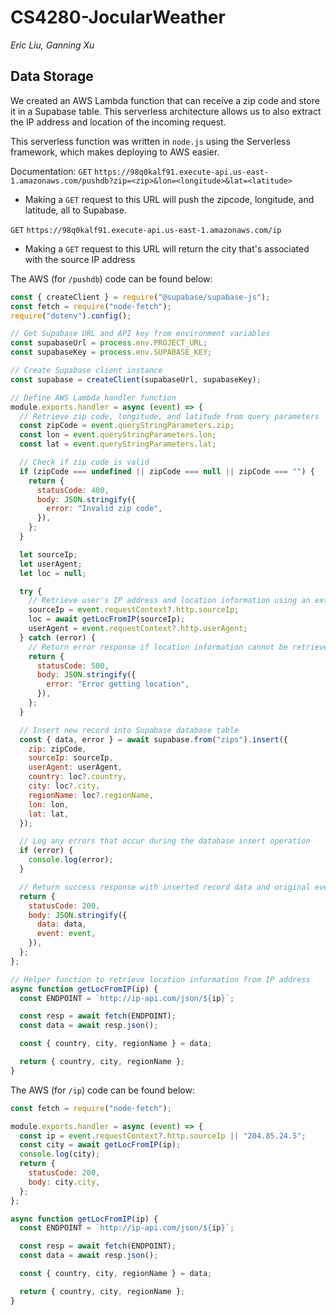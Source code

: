 # CS4280-JocularWeather

_Eric Liu, Ganning Xu_

## Data Storage

We created an AWS Lambda function that can receive a zip code and store it in a Supabase table. This serverless architecture allows us to also extract the IP address and location of the incoming request.

This serverless function was written in `node.js` using the Serverless framework, which makes deploying to AWS easier.

Documentation:
`GET` `https://98q0kalf91.execute-api.us-east-1.amazonaws.com/pushdb?zip=<zip>&lon=<longitude>&lat=<latitude>`

- Making a `GET` request to this URL will push the zipcode, longitude, and latitude, all to Supabase.

`GET` `https://98q0kalf91.execute-api.us-east-1.amazonaws.com/ip`

- Making a `GET` request to this URL will return the city that's associated with the source IP address

The AWS (for `/pushdb`) code can be found below:

```js
const { createClient } = require("@supabase/supabase-js");
const fetch = require("node-fetch");
require("dotenv").config();

// Get Supabase URL and API key from environment variables
const supabaseUrl = process.env.PROJECT_URL;
const supabaseKey = process.env.SUPABASE_KEY;

// Create Supabase client instance
const supabase = createClient(supabaseUrl, supabaseKey);

// Define AWS Lambda handler function
module.exports.handler = async (event) => {
  // Retrieve zip code, longitude, and latitude from query parameters
  const zipCode = event.queryStringParameters.zip;
  const lon = event.queryStringParameters.lon;
  const lat = event.queryStringParameters.lat;

  // Check if zip code is valid
  if (zipCode === undefined || zipCode === null || zipCode === "") {
    return {
      statusCode: 400,
      body: JSON.stringify({
        error: "Invalid zip code",
      }),
    };
  }

  let sourceIp;
  let userAgent;
  let loc = null;

  try {
    // Retrieve user's IP address and location information using an external API
    sourceIp = event.requestContext?.http.sourceIp;
    loc = await getLocFromIP(sourceIp);
    userAgent = event.requestContext?.http.userAgent;
  } catch (error) {
    // Return error response if location information cannot be retrieved
    return {
      statusCode: 500,
      body: JSON.stringify({
        error: "Error getting location",
      }),
    };
  }

  // Insert new record into Supabase database table
  const { data, error } = await supabase.from("zips").insert({
    zip: zipCode,
    sourceIp: sourceIp,
    userAgent: userAgent,
    country: loc?.country,
    city: loc?.city,
    regionName: loc?.regionName,
    lon: lon,
    lat: lat,
  });

  // Log any errors that occur during the database insert operation
  if (error) {
    console.log(error);
  }

  // Return success response with inserted record data and original event information
  return {
    statusCode: 200,
    body: JSON.stringify({
      data: data,
      event: event,
    }),
  };
};

// Helper function to retrieve location information from IP address
async function getLocFromIP(ip) {
  const ENDPOINT = `http://ip-api.com/json/${ip}`;

  const resp = await fetch(ENDPOINT);
  const data = await resp.json();

  const { country, city, regionName } = data;

  return { country, city, regionName };
}
```

The AWS (for `/ip`) code can be found below:

```js
const fetch = require("node-fetch");

module.exports.handler = async (event) => {
  const ip = event.requestContext?.http.sourceIp || "204.85.24.5";
  const city = await getLocFromIP(ip);
  console.log(city);
  return {
    statusCode: 200,
    body: city.city,
  };
};

async function getLocFromIP(ip) {
  const ENDPOINT = `http://ip-api.com/json/${ip}`;

  const resp = await fetch(ENDPOINT);
  const data = await resp.json();

  const { country, city, regionName } = data;

  return { country, city, regionName };
}
```
